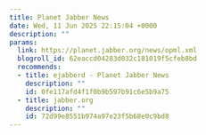 ```yaml
---
title: Planet Jabber News
date: Wed, 11 Jun 2025 22:15:04 +0000
description: ""
params:
  link: https://planet.jabber.org/news/opml.xml
  blogroll_id: 62eaccd04283d032c181019f5cfeb8bd
  recommends:
  - title: ejabberd - Planet Jabber News
    description: ""
    id: 0fe117afd4f1f0b9b597b91c6e5b9a75
  - title: jabber.org
    description: ""
    id: 72d99e8551b974a97e23f5b68e0c9bd8
---
```


